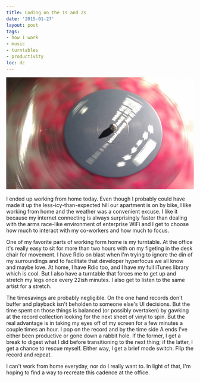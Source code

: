 ```yaml
---
title: Coding on the 1s and 2s
date: '2015-01-27'
layout: post
tags:
- how I work
- music
- turntables
- productivity
loc: dc
---  
```

<img src="/assets/images/turntablism.jpg" alt="Brother Ali: Mourning in America and Living in Color (at 33 1/3 RPMs)" />

I ended up working from home today. Even though I probably could have made it
up the less-icy-than-expected hill our apartment is on by bike, I like working
from home and the weather was a convenient excuse. I like it because my
internet connecting is always surprisingly faster than dealing with the arms
race-like environment of enterprise WiFi and I get to choose how much to
interact with my co-workers and how much to focus.

One of my favorite parts of working form home is my turntable. At the office
it's really easy to sit for more than two hours with on my figeting in the
desk chair for movement. I have Rdio on blast when I'm trying to ignore the
din of my surroundings and to facilitate that developer hyperfocus we all know
and maybe love. At home, I have Rdio too, and I have my full iTunes library
which is cool. But I also have a turntable that forces me to get up and
stretch my legs once every 22ish minutes. I also get to listen to the same
artist for a stretch.

The timesavings are probably negligible. On the one hand records don't buffer
and playback isn't beholden to someone else's UI decisions. But the time spent
on those things is balanced (or possibly overtaken) by gawking at the record
collection looking for the next sheet of vinyl to spin. But the real advantage
is in taking my eyes off of my screen for a few minutes a couple times an
hour. I pop on the record and by the time side A ends I've either been
productive or gone down a rabbit hole. If the former, I get a break to digest
what I did before transitioning to the next thing; if the latter, I get a
chance to rescue myself. Either way, I get a brief mode switch. Flip the
record and repeat.

I can't work from home everyday, nor do I really want to. In light of that,
I'm hoping to find a way to recreate this cadence at the office.
